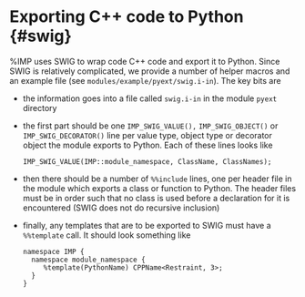 Exporting C++ code to Python {#swig}
============================

%IMP uses SWIG to wrap code C++ code and export it to Python. Since SWIG is
relatively complicated, we provide a number of helper macros and an example
file (see `modules/example/pyext/swig.i-in`). The key bits are
- the information goes into a file called `swig.i-in` in the module `pyext` directory
- the first part should be one `IMP_SWIG_VALUE(),` `IMP_SWIG_OBJECT()` or
  `IMP_SWIG_DECORATOR()` line per value type, object type or decorator object
  the module exports to Python. Each of these lines looks like

      IMP_SWIG_VALUE(IMP::module_namespace, ClassName, ClassNames);

- then there should be a number of `%%include` lines, one per header file
  in the module which exports a class or function to Python. The header files
  must be in order such that no class is used before a declaration for it
  is encountered (SWIG does not do recursive inclusion)
- finally, any templates that are to be exported to SWIG must have a
  `%%template` call. It should look something like

      namespace IMP {
        namespace module_namespace {
           %template(PythonName) CPPName<Restraint, 3>;
        }
      }
